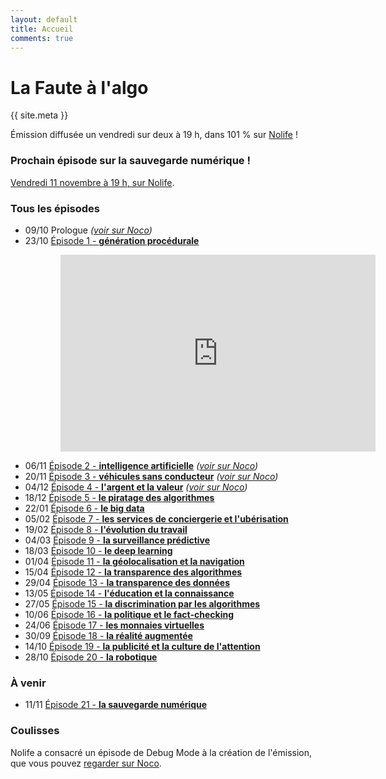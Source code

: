 ```yaml
---
layout: default
title: Accueil
comments: true
---
```


# La Faute à l'algo

<!-- ![La Faute à l'algo]({{ site.baseurl }}static/fautealgo.png "La Faute à l'algo") -->

<div class="message">
{{ site.meta }}
</div>

Émission diffusée un vendredi sur deux à 19 h, dans 101 % sur [Nolife](http://www.nolife-tv.com) !

### Prochain épisode sur la sauvegarde numérique !

[Vendredi 11 novembre à 19 h, sur Nolife](/eps/).

### Tous les épisodes

- 09/10 Prologue *([voir sur Noco](http://noco.tv/emission/23065/nolife/la-faute-a-l-algo/prologue))*
- 23/10 [Épisode 1 - **génération procédurale**](/ep1/)

<iframe style="padding-left: 80px; width: 640px; max-width: 100%" height="315" src="https://www.youtube.com/embed/ngnCE2fCvl4" frameborder="0" allowfullscreen></iframe>

- 06/11 [Épisode 2 - **intelligence artificielle**](/ep2/) *([voir sur Noco](http://noco.tv/emission/23836/nolife/la-faute-a-l-algo/02-intelligence-artificielle))*
- 20/11 [Épisode 3 - **véhicules sans conducteur**](/ep3/) *([voir sur Noco](http://noco.tv/emission/24160/nolife/la-faute-a-l-algo/03-voitures-sans-conducteurs))*
- 04/12 [Épisode 4 - **l'argent et la valeur**](/ep4/) *([voir sur Noco](http://noco.tv/emission/24469/nolife/la-faute-a-l-algo/04-l-argent-et-la-valeur))*
- 18/12 [Épisode 5 - **le piratage des algorithmes**](/ep5/)
- 22/01 [Épisode 6 - **le big data**](/ep6/)
- 05/02 [Épisode 7 - **les services de conciergerie et l'ubérisation**](/ep7/)
- 19/02 [Épisode 8 - **l'évolution du travail**](/ep8/)
- 04/03 [Épisode 9 - **la surveillance prédictive**](/ep9/)
- 18/03 [Épisode 10 - **le deep learning**](/ep10/)
- 01/04 [Épisode 11 - **la géolocalisation et la navigation**](/ep11/)
- 15/04 [Épisode 12 - **la transparence des algorithmes**](/ep12/)
- 29/04 [Épisode 13 - **la transparence des données**](/ep13/)
- 13/05 [Épisode 14 - **l'éducation et la connaissance**](/ep14/)
- 27/05 [Épisode 15 - **la discrimination par les algorithmes**](/ep15/)
- 10/06 [Épisode 16 - **la politique et le fact-checking**](/ep16/)
- 24/06 [Épisode 17 - **les monnaies virtuelles**](/ep17/)
- 30/09 [Épisode 18 - **la réalité augmentée**](/ep18/)
- 14/10 [Épisode 19 - **la publicité et la culture de l'attention**](/ep19/)
- 28/10 [Épisode 20 - **la robotique**](/ep20/)

### À venir

- 11/11 [Épisode 21 - **la sauvegarde numérique**](/ep21/)

### Coulisses

Nolife a consacré un épisode de Debug Mode à la création de l'émission, que vous pouvez [regarder sur Noco](http://noco.tv/emission/24313/nolife/debug-mode/171-la-faute-a-l-algo).
